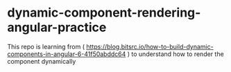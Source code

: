 # dynamic-component-rendering-angular-practice
This repo is learning from ( https://blog.bitsrc.io/how-to-build-dynamic-components-in-angular-6-41f50abddc64 ) to understand how to render the component dynamically
